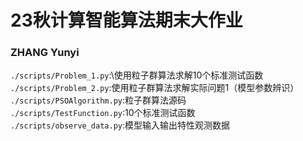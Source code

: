 # 23秋计算智能算法期末大作业
### ZHANG Yunyi
`./scripts/Problem_1.py`:\使用粒子群算法求解10个标准测试函数\
`./scripts/Problem_2.py`:使用粒子群算法求解实际问题1（模型参数辨识）
`./scripts/PSOAlgorithm.py`:粒子群算法源码\
`./scripts/TestFunction.py`:10个标准测试函数\
`./scripts/observe_data.py`:模型输入输出特性观测数据

